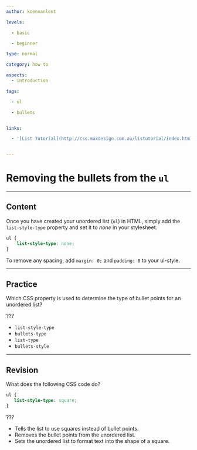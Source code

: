 ```yaml
---
author: koenvanlent

levels:

  - basic

  - beginner

type: normal

category: how to

aspects:
  - introduction

tags:

  - ul

  - bullets


links:

  - '[List Tutorial](http://css.maxdesign.com.au/listutorial/index.htm){article}'


---
```


# Removing the bullets from the `ul`

---
## Content

Once you have created your unordered list (`ul`) in HTML, simply add the `list-style-type` property and set it to *none* in your stylesheet.
```css
ul {
    list-style-type: none;
}
```

To remove any spacing, add `margin: 0;` and `padding: 0` to your ul-style.

---
## Practice

Which CSS property is used to determine the type of bullet points for an unordered list?

???


* `list-style-type`
* `bullets-type`
* `list-type`
* `bullets-style`

---
## Revision

What does the following CSS code do?
```css
ul {
   list-style-type: square;
}
```
???


* Tells the list to use squares instead of bullet points.
* Removes the bullet points from the unordered list.
* Sets the unordered list to format text into the shape of a square.
